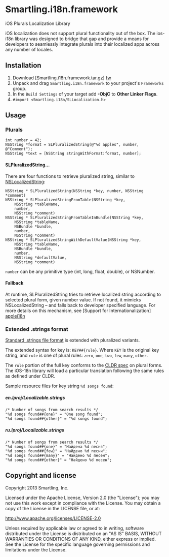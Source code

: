 # Smartling.i18n.framework
iOS Plurals Localization Library

iOS localization does not support plural functionality out of the box. The ios-i18n library was designed to bridge that gap and provide a means for developers to seamlessly integrate plurals into their localized apps across any number of locales.


## Installation
1. Download [Smartling.i18n.framework.tar.gz] [fw]
2. Unpack and drag `Smartling.i18n.framework` to your project's `Frameworks` group.
3. In the `Build Settings` of your target add **-ObjC** to **Other Linker Flags**.
4. `#import <Smartling.i18n/SLLocalization.h>`

## Usage

### Plurals

    int number = 42;
    NSString *format = SLPluralizedString(@"%d apples", number, @"Comment");
    NSString *text = [NSString stringWithFormat:format, number];

#### SLPluralizedString...
There are four functions to retrieve pluralized string, similar to [NSLocalizedString]:

    NSString * SLPluralizedString(NSString *key, number, NSString *comment)
    NSString * SLPluralizedStringFromTable(NSString *key,
        NSString *tableName,
        number,
        NSString *comment)
    NSString * SLPluralizedStringFromTableInBundle(NSString *key,
        NSString *tableName,
        NSBundle *bundle,
        number,
        NSString *comment)
    NSString * SLPluralizedStringWithDefaultValue(NSString *key,
        NSString *tableName,
        NSBundle *bundle,
        number,
        NSString *defaultValue,
        NSString *comment)

`number` can be any primitive type (int, long, float, double), or NSNumber.

#### Fallback

At runtime, SLPluralizedString tries to retrieve localized string according to selected plural form, given number value. If not found, it mimicks NSLocalizedString – and falls back to developer specified language.
For more details on this mechanism, see [Support for Internationalization] [applei18n]

### Extended .strings format

[Standard .strings file format][stringsff] is extended with pluralized variants. 

The extended syntax for key is: `KEY##{rule}`.
Where `KEY` is the original key string, and `rule` is one of plural rules: `zero`, `one`, `two`, `few`, `many`, `other`.

The `rule` portion of the full key conforms to the [CLDR spec][CLDR] on plural forms. The iOS-18n library will load a particular translation following the same rules as defined under CLDR.

Sample resource files for key string `%d songs found`:

##### en.lproj/Localizable.strings

    /* Number of songs from search results */
    "%d songs found##{one}" = "One song found";
    "%d songs found##{other}" = "%d songs found";

##### ru.lproj/Localizable.strings

    /* Number of songs from search results */
    "%d songs found##{one}" = "Найдена %d песня";
    "%d songs found##{few}" = "Найдено %d песни";
    "%d songs found##{many}" = "Найдено %d песен";
    "%d songs found##{other}" = "Найдено %d песен";

## Copyright and license

Copyright 2013 Smartling, Inc.

Licensed under the Apache License, Version 2.0 (the "License"); you may not use this work except in compliance with the License. You may obtain a copy of the License in the LICENSE file, or at:

http://www.apache.org/licenses/LICENSE-2.0

Unless required by applicable law or agreed to in writing, software distributed under the License is distributed on an "AS IS" BASIS, WITHOUT WARRANTIES OR CONDITIONS OF ANY KIND, either express or implied. See the License for the specific language governing permissions and limitations under the License.

  [fw]: ../../raw/master/Frameworks/Smartling.i18n.framework.tar.gz
  [NSLocalizedString]: https://developer.apple.com/library/ios/#documentation/cocoa/reference/foundation/miscellaneous/foundation_functions/reference/reference.html
  [applei18n]: https://developer.apple.com/library/mac/#documentation/MacOSX/Conceptual/BPInternational/Articles/InternatSupport.html
  [stringsff]: https://developer.apple.com/library/ios/#documentation/Cocoa/Conceptual/LoadingResources/Strings/Strings.html
  [CLDR]: http://unicode.org/repos/cldr-tmp/trunk/diff/supplemental/language_plural_rules.html
  
